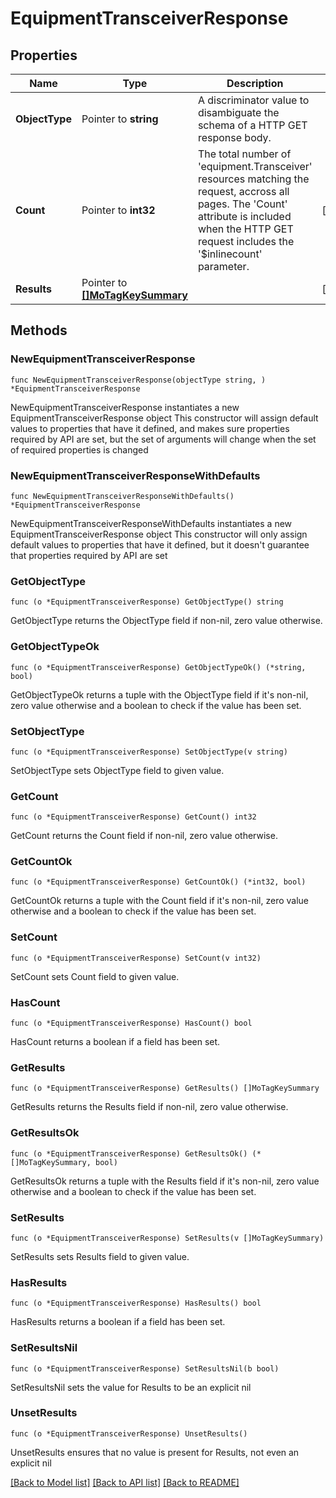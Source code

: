 # EquipmentTransceiverResponse

## Properties

Name | Type | Description | Notes
------------ | ------------- | ------------- | -------------
**ObjectType** | Pointer to **string** | A discriminator value to disambiguate the schema of a HTTP GET response body. | 
**Count** | Pointer to **int32** | The total number of &#39;equipment.Transceiver&#39; resources matching the request, accross all pages. The &#39;Count&#39; attribute is included when the HTTP GET request includes the &#39;$inlinecount&#39; parameter. | [optional] 
**Results** | Pointer to [**[]MoTagKeySummary**](MoTagKeySummary.md) |  | [optional] 

## Methods

### NewEquipmentTransceiverResponse

`func NewEquipmentTransceiverResponse(objectType string, ) *EquipmentTransceiverResponse`

NewEquipmentTransceiverResponse instantiates a new EquipmentTransceiverResponse object
This constructor will assign default values to properties that have it defined,
and makes sure properties required by API are set, but the set of arguments
will change when the set of required properties is changed

### NewEquipmentTransceiverResponseWithDefaults

`func NewEquipmentTransceiverResponseWithDefaults() *EquipmentTransceiverResponse`

NewEquipmentTransceiverResponseWithDefaults instantiates a new EquipmentTransceiverResponse object
This constructor will only assign default values to properties that have it defined,
but it doesn't guarantee that properties required by API are set

### GetObjectType

`func (o *EquipmentTransceiverResponse) GetObjectType() string`

GetObjectType returns the ObjectType field if non-nil, zero value otherwise.

### GetObjectTypeOk

`func (o *EquipmentTransceiverResponse) GetObjectTypeOk() (*string, bool)`

GetObjectTypeOk returns a tuple with the ObjectType field if it's non-nil, zero value otherwise
and a boolean to check if the value has been set.

### SetObjectType

`func (o *EquipmentTransceiverResponse) SetObjectType(v string)`

SetObjectType sets ObjectType field to given value.


### GetCount

`func (o *EquipmentTransceiverResponse) GetCount() int32`

GetCount returns the Count field if non-nil, zero value otherwise.

### GetCountOk

`func (o *EquipmentTransceiverResponse) GetCountOk() (*int32, bool)`

GetCountOk returns a tuple with the Count field if it's non-nil, zero value otherwise
and a boolean to check if the value has been set.

### SetCount

`func (o *EquipmentTransceiverResponse) SetCount(v int32)`

SetCount sets Count field to given value.

### HasCount

`func (o *EquipmentTransceiverResponse) HasCount() bool`

HasCount returns a boolean if a field has been set.

### GetResults

`func (o *EquipmentTransceiverResponse) GetResults() []MoTagKeySummary`

GetResults returns the Results field if non-nil, zero value otherwise.

### GetResultsOk

`func (o *EquipmentTransceiverResponse) GetResultsOk() (*[]MoTagKeySummary, bool)`

GetResultsOk returns a tuple with the Results field if it's non-nil, zero value otherwise
and a boolean to check if the value has been set.

### SetResults

`func (o *EquipmentTransceiverResponse) SetResults(v []MoTagKeySummary)`

SetResults sets Results field to given value.

### HasResults

`func (o *EquipmentTransceiverResponse) HasResults() bool`

HasResults returns a boolean if a field has been set.

### SetResultsNil

`func (o *EquipmentTransceiverResponse) SetResultsNil(b bool)`

 SetResultsNil sets the value for Results to be an explicit nil

### UnsetResults
`func (o *EquipmentTransceiverResponse) UnsetResults()`

UnsetResults ensures that no value is present for Results, not even an explicit nil

[[Back to Model list]](../README.md#documentation-for-models) [[Back to API list]](../README.md#documentation-for-api-endpoints) [[Back to README]](../README.md)


